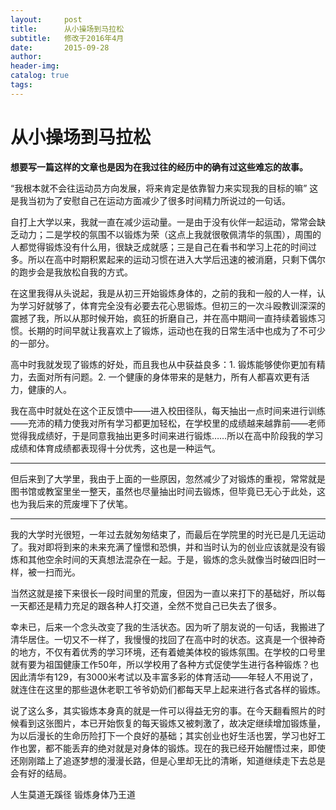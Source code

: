 ```yaml
---
layout:     post  
title:      从小操场到马拉松
subtitle:   修改于2016年4月  
date:       2015-09-28  
author:  
header-img: 
catalog: true  
tags:
--- 
```


# 从小操场到马拉松

**想要写一篇这样的文章也是因为在我过往的经历中的确有过这些难忘的故事。**

“我根本就不会往运动员方向发展，将来肯定是依靠智力来实现我的目标的嘛” 这是我当初为了安慰自己在运动方面减少了很多时间精力所说过的一句话。

自打上大学以来，我就一直在减少运动量。一是由于没有伙伴一起运动，常常会缺乏动力；二是学校的氛围不以锻炼为荣（这点上我就很敬佩清华的氛围），周围的人都觉得锻炼没有什么用，很缺乏成就感；三是自己在看书和学习上花的时间过多。所以在高中时期积累起来的运动习惯在进入大学后迅速的被消磨，只剩下偶尔的跑步会是我放松自我的方式。

在这里我得从头说起，我是从初三开始锻炼身体的，之前的我和一般的人一样，认为学习好就够了，体育完全没有必要去花心思锻炼。但初三的一次斗殴教训深深的震撼了我，所以从那时候开始，疯狂的折磨自己，并在高中期间一直持续着锻炼习惯。长期的时间早就让我喜欢上了锻炼，运动也在我的日常生活中也成为了不可少的一部分。

高中时我就发现了锻炼的好处，而且我也从中获益良多：1. 锻炼能够使你更加有精力，去面对所有问题。2. 一个健康的身体带来的是魅力，所有人都喜欢更有活力，健康的人。

我在高中时就处在这个正反馈中——进入校田径队，每天抽出一点时间来进行训练——充沛的精力使我对所有学习都更加轻松，在学校里的成绩越来越靠前——老师觉得我成绩好，于是同意我抽出更多时间来进行锻炼……所以在高中阶段我的学习成绩和体育成绩都表现得十分优秀，这也是一种运气。

---- 
但后来到了大学里，我由于上面的一些原因，忽然减少了对锻炼的重视，常常就是图书馆或教室里坐一整天，虽然也尽量抽出时间去锻炼，但毕竟已无心于此处，这也为我后来的荒废埋下了伏笔。

---- 
我的大学时光很短，一年过去就匆匆结束了，而最后在学院里的时光已是几无运动了。我对即将到来的未来充满了憧憬和恐惧，并和当时认为的创业应该就是没有锻炼和其他空余时间的天真想法混杂在一起。于是，锻炼的念头就像当时破四旧时一样，被一扫而光。

当然这就是接下来很长一段时间里的荒废，但因为一直以来打下的基础好，所以每一天都还是精力充足的跟各种人打交道，全然不觉自己已失去了很多。

幸未已，后来一个念头改变了我的生活状态。因为听了朋友说的一句话，我搬进了清华居住。一切又不一样了，我慢慢的找回了在高中时的状态。这真是一个很神奇的地方，不仅有着优秀的学习环境，还有着媲美体校的锻炼氛围。在学校的口号里就有要为祖国健康工作50年，所以学校用了各种方式促使学生进行各种锻炼？也因此清华有129，有3000米考试以及丰富多彩的体育活动——年轻人不用说了，就连住在这里的那些退休老职工爷爷奶奶们都每天早上起来进行各式各样的锻炼。

说了这么多，其实锻炼本身真的就是一件可以得益无穷的事。在今天翻看照片的时候看到这张图片，本已开始恢复的每天锻炼又被刺激了，故决定继续增加锻炼量，为以后漫长的生命历险打下一个良好的基础；其实创业也好生活也罢，学习也好工作也罢，都不能丢弃的绝对就是对身体的锻炼。现在的我已经开始醒悟过来，即使还刚刚踏上了追逐梦想的漫漫长路，但是心里却无比的清晰，知道继续走下去总是会有好的结局。

人生莫道无蹊径
锻炼身体乃王道